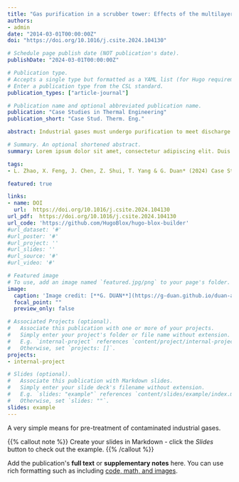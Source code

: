 ```yaml
---
title: "Gas purification in a scrubber tower: Effects of the multilayer tray misalignment"
authors:
- admin
date: "2014-03-01T00:00:00Z"
doi: "https://doi.org/10.1016/j.csite.2024.104130"

# Schedule page publish date (NOT publication's date).
publishDate: "2024-03-01T00:00:00Z"

# Publication type.
# Accepts a single type but formatted as a YAML list (for Hugo requirements).
# Enter a publication type from the CSL standard.
publication_types: ["article-journal"]

# Publication name and optional abbreviated publication name.
publication: "Case Studies in Thermal Engineering"
publication_short: "Case Stud. Therm. Eng."

abstract: Industrial gases must undergo purification to meet discharge or product standards. While the internal trays of a scrubber tower (ST) are often geometrically complex, it is possible that a simpler design with improved permeability could achieve satisfactory washing performance. Herein, the downward-flowing washing liquid and upward-rising gas inside a simplified ST, built based on the ST equipment of a Shale Oil Refinery factory, was evaluated for different tray arrangements: α=15°, 30° and 45°, where α measures the misalignment between the angle steel strips of neighboring tray layers. The initial high velocity variance present in the lower part of the tower rapidly decreases as the gas ascends across the trays, markedly for the 45° alignment, revealing an enhanced mixing of the gas with the washing liquid. Slightly below the gas outlet, the mean pressure and temperature for the 45° configuration were found to be 14% and 10K lower, respectively, than the α=15° setup, implying that the former allows a more intensified gas–liquid heat exchange and ensures a more preferable gas pressure for discharge. The insights gained from these findings are anticipated to provide valuable guidance for streamlining the tray design without compromising the desired gas purification performance.

# Summary. An optional shortened abstract.
summary: Lorem ipsum dolor sit amet, consectetur adipiscing elit. Duis posuere tellus ac convallis placerat. Proin tincidunt magna sed ex sollicitudin condimentum.

tags:
- L. Zhao, X. Feng, J. Chen, Z. Shui, T. Yang & G. Duan* (2024) Case Stud. Therm. Eng.

featured: true

links:
- name: DOI
  url:  https://doi.org/10.1016/j.csite.2024.104130 
url_pdf:  https://doi.org/10.1016/j.csite.2024.104130 
url_code: 'https://github.com/HugoBlox/hugo-blox-builder'
#url_dataset: '#'
#url_poster: '#'
#url_project: ''
#url_slides: ''
#url_source: '#'
#url_video: '#'

# Featured image
# To use, add an image named `featured.jpg/png` to your page's folder. 
image:
  caption: 'Image credit: [**G. DUAN**](https://g-duan.github.io/duan-academic/)'
  focal_point: ""
  preview_only: false

# Associated Projects (optional).
#   Associate this publication with one or more of your projects.
#   Simply enter your project's folder or file name without extension.
#   E.g. `internal-project` references `content/project/internal-project/index.md`.
#   Otherwise, set `projects: []`.
projects:
- internal-project

# Slides (optional).
#   Associate this publication with Markdown slides.
#   Simply enter your slide deck's filename without extension.
#   E.g. `slides: "example"` references `content/slides/example/index.md`.
#   Otherwise, set `slides: ""`.
slides: example
---
```


A very simple means for pre-treatment of contaminated industrial gases.


{{% callout note %}}
Create your slides in Markdown - click the *Slides* button to check out the example.
{{% /callout %}}

Add the publication's **full text** or **supplementary notes** here. You can use rich formatting such as including [code, math, and images](https://docs.hugoblox.com/content/writing-markdown-latex/).
